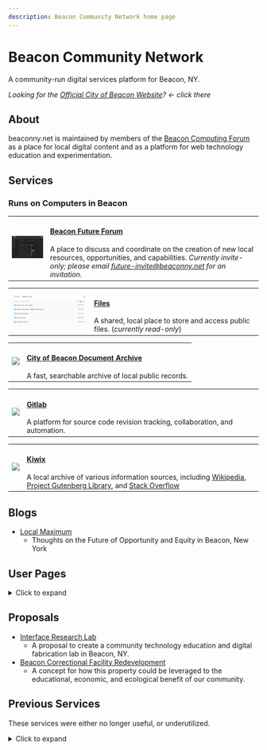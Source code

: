 ```yaml
---
description: Beacon Community Network home page
---
```


# Beacon Community Network

A community-run digital services platform for Beacon, NY.

_Looking for the [Official City of Beacon Website](https://beaconny.gov)? &larr; click there_


## About

beaconny.net is maintained by members of the <a href="http://computing.beaconny.net">Beacon Computing Forum</a> as a place for local digital content and as a platform for web technology education and experimentation.


## Services

### Runs on Computers in Beacon

<table>
  <tr>
    <td>
      <a href="http://future.beaconny.net">
        <img src="/images/future-beaconny-net-screenshot.png" width="250">
      </a>
    </td>
    <td>
      <h4><a href="http://future.beaconny.net">Beacon Future Forum</a></h4>
      A place to discuss and coordinate on the creation of new local resources, opportunities, and capabilities.
      <em>Currently invite-only; please email <a href="mailto:future-invite@beaconny.net">future-invite@beaconny.net</a> for an invitation.</em>
    </td>
  </tr>
</table>

<table>
  <tr>
    <td>
      <a href="https://files.beaconny.net">
        <img src="/images/files-beaconny-net-screenshot.png" width="250">
      </a>
    </td>
    <td>
      <h4><a href="https://files.beaconny.net">Files</a></h4>
      A shared, local place to store and access public files. (<i>currently read-only</i>)
    </td>
  </tr>
</table>

<table>
  <tr>
    <td>
      <a href="https://govdocs.beaconny.net/search/index.html?q=">
        <img src="https://user-images.githubusercontent.com/585182/205776225-d6d0e6ab-7634-41e5-92f6-d183ef45d44c.png" width="250">
      </a>
    </td>
    <td>
      <h4><a href="https://govdocs.beaconny.net/search/index.html?q=">City of Beacon Document Archive</a></h4>
      A fast, searchable archive of local public records.
    </td>
  </tr>
</table>

<table>
  <tr>
    <td>
      <a href="https://git.beaconny.net/">
        <img src="https://user-images.githubusercontent.com/585182/205101511-5cb9ca8d-b049-409e-8237-0cbd3f95ffeb.png" width="250">
      </a>
    </td>
    <td>
      <h4><a href="https://git.beaconny.net/">Gitlab</a></h4>
      A platform for source code revision tracking, collaboration, and automation.
    </td>
  </tr>
</table>

<table>
  <tr>
    <td>
      <a href="https://knowledge.beaconny.net/?lang=eng">
        <img src="https://user-images.githubusercontent.com/585182/205103782-1d387146-3431-4472-b9ed-89cf9fd4c32d.png" width="250">
      </a>
    </td>
    <td>
      <h4><a href="https://knowledge.beaconny.net/?lang=eng">Kiwix</a></h4>
      A local archive of various information sources, including <a href="https://knowledge.beaconny.net/wikipedia_en_all_maxi_2022-05/A/User:The_other_Kiwix_guy/Landing">Wikipedia</a>, <a href="https://knowledge.beaconny.net/gutenberg_en_all_2022-10/A/Home.html">Project Gutenberg Library</a>, and <a href="https://knowledge.beaconny.net/stackoverflow.com_en_all_2022-05/questions">Stack Overflow</a>
    </td>
  </tr>
</table>

## Blogs

- [Local Maximum](https://beaconny.net/local-maximum/)
  - Thoughts on the Future of Opportunity and Equity in Beacon, New York


## User Pages

<details>
  <summary>Click to expand</summary>

  <p>
    <ul>
      <li><a href="+derekenos">derekenos</a></li>
    </ul>
  </p>

</details>

## Proposals

- [Interface Research Lab](https://irl.beaconny.net/)
  - A proposal to create a community technology education and digital fabrication lab in Beacon, NY.
- [Beacon Correctional Facility Redevelopment](https://irl.beaconny.net/beacon-correctional-facility-proposal)
  - A concept for how this property could be leveraged to the educational, economic, and ecological benefit of our community.

## Previous Services

These services were either no longer useful, or underutilized.

<details>
  <summary>Click to expand</summary>

  <table>
    <tr>
      <td>
        <a href="http://computing.beaconny.net">
          <img src="https://user-images.githubusercontent.com/585182/205097242-26f17ad5-5ae4-407d-8717-48ef1f3fcf36.png" width="250">
        </a>
      </td>
      <td>
        <h4><a href="http://computing.beaconny.net">Beacon Computing Forum</a></h4>
        Learn, share, discuss, and collaborate on all things computers, programming, and technology.
      </td>
    </tr>
  </table>

  <table>
    <tr>
      <td>
        <a href="https://home-covid-test-finder.beaconny.net/">
          <img src="https://user-images.githubusercontent.com/585182/205453514-5da7eb69-e5a6-4ee1-a7d6-69cd49adf5e3.png" width="250">
        </a>
      </td>
      <td>
        <h4><a href="https://home-covid-test-finder.beaconny.net/">COVID Home Test Stock Locator</a></h4>
        A periodically updated inventory of in-stock COVID home tests at CVS stores near Beacon.
      </td>
    </tr>
  </table>

  <table>
    <tr>
      <td>
        <a href="https://txt2img.beaconny.net/">
          <img src="https://user-images.githubusercontent.com/585182/205099621-4e775d70-38be-4aa2-a625-a5e47daedc4b.png" width="250">
        </a>
      </td>
      <td>
        <h4><a href="https://txt2img.beaconny.net/">AI Image Generator</a></h4>
        Use the <a href="https://en.wikipedia.org/wiki/Stable_Diffusion">Stable Diffusion</a> model to turn text descriptions into images.
        <br>
        user: <strong>beacon</strong>
        <br>
        pass: <strong>computing</strong>
      </td>
    </tr>
  </table>

  <table>
    <tr>
      <td>
        <a href="https://poll.beaconny.net/home">
          <img src="https://user-images.githubusercontent.com/585182/205103527-e47f8b73-0315-4a51-83f5-68c160f4069f.png" width="250">
        </a>
      </td>
      <td>
        <h4><a href="https://poll.beaconny.net/home">Polis</a></h4>
        A public opinion collection and analysis platform.
      </td>
    </tr>
  </table>

</details>
